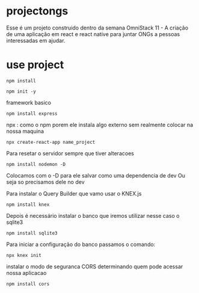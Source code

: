 # projectongs
Esse é um projeto construido dentro da semana OmniStack 11 - A criação de uma aplicação em react e react native para juntar ONGs a pessoas interessadas em ajudar.

# use project

```
npm install
```

```
npm init -y
```

framework basico 

```
npm install express
```

npx : como o npm porem ele instala algo externo sem realmente colocar na nossa maquina

```
npx create-react-app name_project
```

Para resetar o servidor sempre que tiver alteracoes
```
npm install nodemon -D
```
Colocamos com o -D para ele salvar como uma dependencia de dev
Ou seja so precisamos dele no dev

Para instalar o Query Builder que vamo usar o KNEX.js
```
npm install knex

```
Depois é necessário instalar o banco que iremos utilizar nesse caso o sqlite3
```
npm install sqlite3
```

Para iniciar a configuração do banco passamos o comando:
```
npx knex init
```

instalar o modo de seguranca CORS 
determinando quem pode acessar nossa aplicacao
```
npm install cors
```